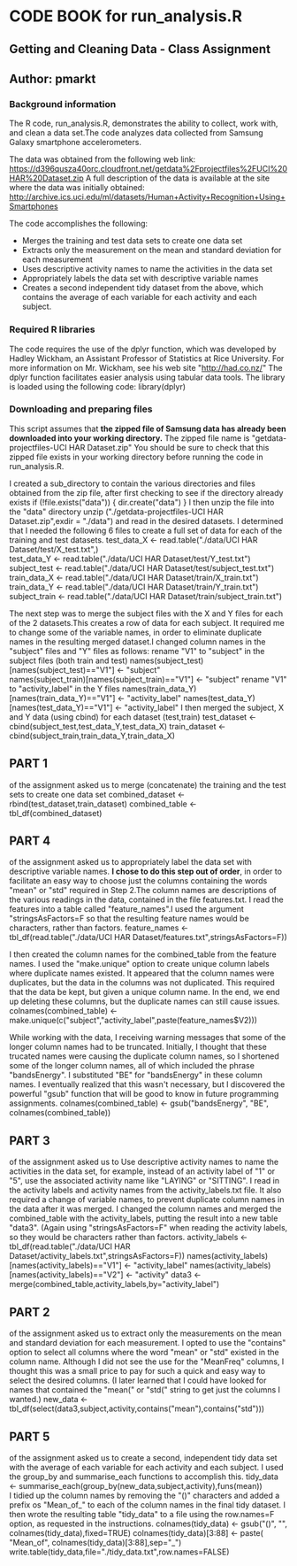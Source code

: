 # CODE BOOK for run_analysis.R
##   Getting and Cleaning Data - Class Assignment
##   Author: pmarkt

### Background information

The R code, run_analysis.R, demonstrates the ability to collect, work with, and clean a data set.The code analyzes data collected from Samsung Galaxy smartphone accelerometers. 

The data was obtained from the following web link:
https://d396qusza40orc.cloudfront.net/getdata%2Fprojectfiles%2FUCI%20HAR%20Dataset.zip 
A full description of the data is available at the site where the data was initially obtained:
http://archive.ics.uci.edu/ml/datasets/Human+Activity+Recognition+Using+Smartphones

The code accomplishes the following:
- Merges the training and test data sets to create one data set
- Extracts only the measurement on the mean and standard deviation for each measurement
- Uses descriptive activity names to name the activities in the data set
- Appropriately labels the data set with descriptive variable names
- Creates a second independent tidy dataset from the above, which contains the average of each variable for each activity and each subject.


### Required R libraries

The code requires the use of the dplyr function, which was developed by Hadley Wickham, an Assistant Professor of Statistics at Rice University. For more information on Mr. Wickham, see his web site "http://had.co.nz/"
The dplyr function facilitates easier analysis using tabular data tools.
The library is loaded using the following code:
	library(dplyr)

### Downloading and preparing files

This script assumes that **the zipped file of Samsung data has already been downloaded into your working directory.** The zipped file name is "getdata-projectfiles-UCI HAR Dataset.zip" You should be sure to check that this zipped file exists in your working directory before running the code in run_analysis.R.

I created a sub_directory to contain the various directories and files obtained from the zip file, after first checking to see if the directory already exists
	if (!file.exists("data"))   {
	    dir.create("data")
            }
I then unzip the file into the "data" directory
	unzip ("./getdata-projectfiles-UCI HAR Dataset.zip",exdir = "./data")
and read in the desired datasets. I determined that I needed the following 6 files to create a full set of data for each of the training and test datasets.
    test_data_X <- read.table("./data/UCI HAR Dataset/test/X_test.txt",)              
    test_data_Y <- read.table("./data/UCI HAR Dataset/test/Y_test.txt")
    subject_test <- read.table("./data/UCI HAR Dataset/test/subject_test.txt")
    train_data_X <- read.table("./data/UCI HAR Dataset/train/X_train.txt")     
    train_data_Y <- read.table("./data/UCI HAR Dataset/train/Y_train.txt")
    subject_train <- read.table("./data/UCI HAR Dataset/train/subject_train.txt")

The next step was to merge the subject files with the X and Y files for each of the 2 datasets.This creates a row of data for each subject. It required me to change some of the variable names, in order to eliminate duplicate names in the resulting merged dataset.I changed column names in the "subject" files and "Y" files as follows:
rename "V1" to "subject" in the subject files (both train and test)
    names(subject_test)[names(subject_test)=="V1"] <- "subject"         
    names(subject_train)[names(subject_train)=="V1"] <- "subject" 
rename "V1" to "activity_label" in the Y files
    names(train_data_Y)[names(train_data_Y)=="V1"] <- "activity_label"
    names(test_data_Y)[names(test_data_Y)=="V1"] <- "activity_label"
I then merged the subject, X and Y data (using cbind) for each dataset (test,train)
    test_dataset  <- cbind(subject_test,test_data_Y,test_data_X)
    train_dataset <- cbind(subject_train,train_data_Y,train_data_X)

## PART 1 
of the assignment asked us to merge (concatenate) the training and the test sets to create one data set
    combined_dataset <- rbind(test_dataset,train_dataset)
    combined_table <- tbl_df(combined_dataset)

## PART 4
of the assignment asked us to appropriately label the data set with descriptive variable names. **I chose to do this step out of order**, in order to facilitate an easy way to choose just the columns containing the words "mean" or "std" required in Step 2.The column names are descriptions of the various readings in the data, contained in the file features.txt. I read the features into a table called "feature_names".I used the argument "stringsAsFactors=F so that the resulting feature names would be characters, rather than factors.
    feature_names <- tbl_df(read.table("./data/UCI HAR Dataset/features.txt",stringsAsFactors=F))           

I then created the column names for the combined_table from the feature names. I used the "make.unique" option to create unique column labels where duplicate names existed. It appeared that the column names were duplicates, but the data in the columns was not duplicated. This required that the data be kept, but given a unique column name. In the end, we end up deleting these columns, but the duplicate names can still cause issues.
    colnames(combined_table) <- make.unique(c("subject","activity_label",paste(feature_names$V2)))

While working with the data, I receiving warning messages that some of the longer column names had to be truncated. Initially, I thought that these trucated names were causing the duplicate column names, so I shortened some of the longer column names, all of which included the phrase "bandsEnergy". I substituted "BE" for "bandsEnergy" in these column names. I eventually realized that this wasn't necessary, but I discovered the powerful "gsub" function that will be good to know in future programming assignments.
     colnames(combined_table) <- gsub("bandsEnergy", "BE", colnames(combined_table)) 

## PART 3 
of the assignment asked us to Use descriptive activity names to name the activities in the data set, for example, instead of an activity label of "1" or "5", use the associated activity name like "LAYING" or "SITTING". I read in the activity labels and activity names from the activity_labels.txt file. It also required a change of variable names, to prevent duplicate column names in the data after it was merged. I changed the column names and merged the combined_table with the activity_labels, putting the result into a new table "data3". (Again using "stringsAsFactors=F" when reading the activity labels, so they would be characters rather than factors.
    activity_labels <- tbl_df(read.table("./data/UCI HAR Dataset/activity_labels.txt",stringsAsFactors=F))
    names(activity_labels)[names(activity_labels)=="V1"] <- "activity_label"
    names(activity_labels)[names(activity_labels)=="V2"] <- "activity"
    data3 <- merge(combined_table,activity_labels,by="activity_label")

## PART 2 
of the assignment asked us to extract only the measurements on the mean and standard deviation for each measurement. I opted to use the "contains" option to select all columns where the word "mean" or "std" existed in the column name. Although I did not see the use for the "MeanFreq" columns, I thought this was a small price to pay for such a quick and easy way to select the desired columns. (I later learned that I could have looked for names that contained the "mean(" or "std(" string to get just the columns I wanted.)
    new_data <- tbl_df(select(data3,subject,activity,contains("mean"),contains("std")))

## PART 5 
of the assignment asked us to create a second, independent tidy data set with the average of each variable for each activity and each subject. I used the group_by and summarise_each functions to accomplish this.
    tidy_data <- summarise_each(group_by(new_data,subject,activity),funs(mean))  
I tidied up the column names by removing the "()" characters and added a prefix os "Mean_of_" to each of the column names in the final tidy dataset. I then wrote the resulting table "tidy_data" to a file using the row.names=F option, as requested in the instructions.
    colnames(tidy_data) <- gsub("()", "", colnames(tidy_data),fixed=TRUE) 
    colnames(tidy_data)[3:88] <- paste( "Mean_of", colnames(tidy_data)[3:88],sep="_")
    write.table(tidy_data,file="./tidy_data.txt",row.names=FALSE)

